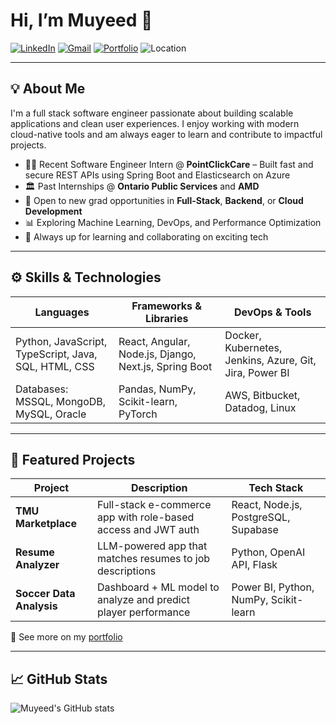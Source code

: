 # Hi, I’m Muyeed 👋

[![LinkedIn](https://img.shields.io/badge/LinkedIn-blue?style=for-the-badge&logo=linkedin)](https://www.linkedin.com/in/muyeedh/)
[![Gmail](https://img.shields.io/badge/Gmail-red?style=for-the-badge&logo=gmail&logoColor=white)](mailto:muyeedh05@gmail.com)
[![Portfolio](https://img.shields.io/badge/Portfolio-black?style=for-the-badge)](https://muyeed10.github.io/Portfolio/)
![Location](https://img.shields.io/badge/Toronto--based-lightgrey?style=for-the-badge)

---

## 💡 About Me

I'm a full stack software engineer passionate about building scalable applications and clean user experiences. I enjoy working with modern cloud-native tools and am always eager to learn and contribute to impactful projects.

- 🧑‍💻 Recent Software Engineer Intern @ **PointClickCare** – Built fast and secure REST APIs using Spring Boot and Elasticsearch on Azure
- 🏛️ Past Internships @ **Ontario Public Services** and **AMD**
- 🚀 Open to new grad opportunities in **Full-Stack**, **Backend**, or **Cloud Development**
- 📊 Exploring Machine Learning, DevOps, and Performance Optimization
- 🧠 Always up for learning and collaborating on exciting tech

---

## ⚙️ Skills & Technologies

| Languages             | Frameworks & Libraries                         | DevOps & Tools                          |
|-----------------------|-----------------------------------------------|------------------------------------------|
| Python, JavaScript, TypeScript, Java, SQL, HTML, CSS | React, Angular, Node.js, Django, Next.js, Spring Boot | Docker, Kubernetes, Jenkins, Azure, Git, Jira, Power BI |
| Databases: MSSQL, MongoDB, MySQL, Oracle | Pandas, NumPy, Scikit-learn, PyTorch | AWS, Bitbucket, Datadog, Linux |

---

## 🧪 Featured Projects

| Project | Description | Tech Stack |
|--------|-------------|------------|
| **TMU Marketplace** | Full-stack e-commerce app with role-based access and JWT auth | React, Node.js, PostgreSQL, Supabase |
| **Resume Analyzer** | LLM-powered app that matches resumes to job descriptions | Python, OpenAI API, Flask |
| **Soccer Data Analysis** | Dashboard + ML model to analyze and predict player performance | Power BI, Python, NumPy, Scikit-learn |

🔗 See more on my [portfolio](https://muyeed10.github.io/Portfolio/)

---

## 📈 GitHub Stats

![Muyeed's GitHub stats](https://github-readme-stats.vercel.app/api?username=muyeed10&show_icons=true&theme=tokyonight)
